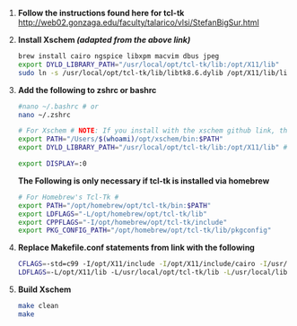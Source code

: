 1. **Follow the instructions found here for tcl-tk**
    http://web02.gonzaga.edu/faculty/talarico/vlsi/StefanBigSur.html

2. **Install Xschem *(adapted from the above link)***
    ```sh
    brew install cairo ngspice libxpm macvim dbus jpeg
    export DYLD_LIBRARY_PATH="/usr/local/opt/tcl-tk/lib:/opt/X11/lib"
    sudo ln -s /usr/local/opt/tcl-tk/lib/libtk8.6.dylib /opt/X11/lib/libtk8.6.dylib
    ```

3. **Add the following to zshrc or bashrc**
    ```sh
    #nano ~/.bashrc # or
    nano ~/.zshrc
    
    # For Xschem # NOTE: If you install with the xschem github link, this may be at /Users/$(whoami)/xschem-macos/bin
    export PATH="/Users/$(whoami)/opt/xschem/bin:$PATH"
    export DYLD_LIBRARY_PATH="/usr/local/opt/tcl-tk/lib:/opt/X11/lib" # May be necessary to fix hanging app
    
    export DISPLAY=:0
    ```

    **The Following is only necessary if tcl-tk is installed via homebrew**
    ```sh
    # For Homebrew's Tcl-Tk #
    export PATH="/opt/homebrew/opt/tcl-tk/bin:$PATH"
    export LDFLAGS="-L/opt/homebrew/opt/tcl-tk/lib"
    export CPPFLAGS="-I/opt/homebrew/opt/tcl-tk/include"
    export PKG_CONFIG_PATH="/opt/homebrew/opt/tcl-tk/lib/pkgconfig"
    ```

4. **Replace Makefile.conf statements from link with the following**
    ```sh
    CFLAGS=-std=c99 -I/opt/X11/include -I/opt/X11/include/cairo -I/usr/local/opt/tcl-tk/include -I/usr/local/include -I/opt/homebrew/Cellar/jpeg/9f/include -O2
    LDFLAGS=-L/opt/X11/lib -L/usr/local/opt/tcl-tk/lib -L/usr/local/lib -L/opt/homebrew/Cellar/jpeg/9f/lib -lm -lcairo -ljpeg -lX11 -lXrender -lxcb -lxcb-render -lX11-xcb -lXpm -ltcl8.6 -ltk8.6
    ```

5. **Build Xschem**
    ```sh
    make clean
    make
    ```
